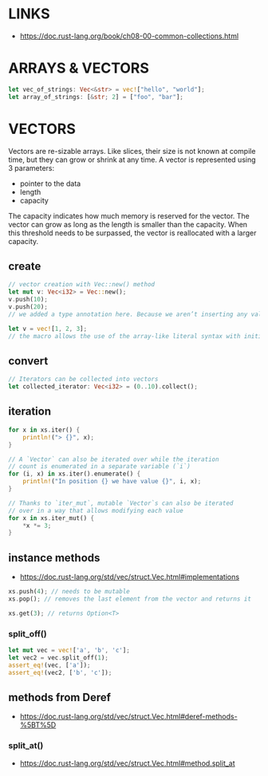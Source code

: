 # LINKS

- https://doc.rust-lang.org/book/ch08-00-common-collections.html

# ARRAYS & VECTORS

```rust
let vec_of_strings: Vec<&str> = vec!["hello", "world"];
let array_of_strings: [&str; 2] = ["foo", "bar"];
```

# VECTORS

Vectors are re-sizable arrays. Like slices, their size is not known at compile time, but they can grow or shrink at any time. A vector is represented using 3 parameters:

- pointer to the data
- length
- capacity

The capacity indicates how much memory is reserved for the vector. The vector can grow as long as the length is smaller than the capacity. When this threshold needs to be surpassed, the vector is reallocated with a larger capacity.

## create

```rust
// vector creation with Vec::new() method
let mut v: Vec<i32> = Vec::new();
v.push(10);
v.push(20);
// we added a type annotation here. Because we aren’t inserting any values into this vector, Rust doesn’t know what kind of elements we intend to store

let v = vec![1, 2, 3]; 
// the macro allows the use of the array-like literal syntax with initial values // Rust will infer the type of value
```

## convert

```rust
// Iterators can be collected into vectors
let collected_iterator: Vec<i32> = (0..10).collect();
```

## iteration

```rust
for x in xs.iter() {
    println!("> {}", x);
}

// A `Vector` can also be iterated over while the iteration
// count is enumerated in a separate variable (`i`)
for (i, x) in xs.iter().enumerate() {
    println!("In position {} we have value {}", i, x);
}

// Thanks to `iter_mut`, mutable `Vector`s can also be iterated
// over in a way that allows modifying each value
for x in xs.iter_mut() {
    *x *= 3;
}
```
## instance methods

- https://doc.rust-lang.org/std/vec/struct.Vec.html#implementations

```rust
xs.push(4); // needs to be mutable
xs.pop(); // removes the last element from the vector and returns it

xs.get(3); // returns Option<T>
```

### split_off()

```rust
let mut vec = vec!['a', 'b', 'c'];
let vec2 = vec.split_off(1);
assert_eq!(vec, ['a']);
assert_eq!(vec2, ['b', 'c']);
```

## methods from Deref

- https://doc.rust-lang.org/std/vec/struct.Vec.html#deref-methods-%5BT%5D

### split_at()

- https://doc.rust-lang.org/std/vec/struct.Vec.html#method.split_at